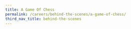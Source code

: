 ```yaml
---
title: A Game Of Chess
permalink: /careers/behind-the-scenes/a-game-of-chess/
third_nav_title: behind-the-scenes
---
```


